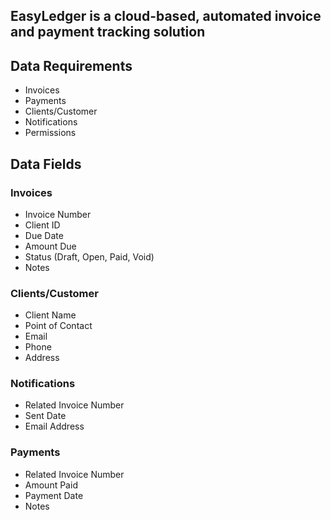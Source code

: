 ## EasyLedger is a cloud-based, automated invoice and payment tracking solution

## Data Requirements

- Invoices
- Payments
- Clients/Customer
- Notifications
- Permissions

## Data Fields

### Invoices

- Invoice Number
- Client ID
- Due Date
- Amount Due
- Status (Draft, Open, Paid, Void)
- Notes

### Clients/Customer

- Client Name
- Point of Contact
- Email
- Phone
- Address

### Notifications

- Related Invoice Number
- Sent Date
- Email Address

### Payments

- Related Invoice Number
- Amount Paid
- Payment Date
- Notes
